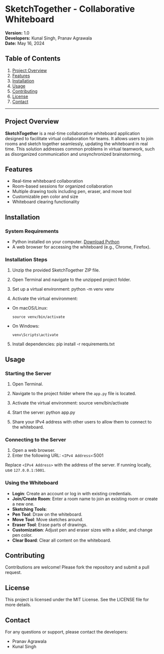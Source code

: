 # SketchTogether - Collaborative Whiteboard

**Version:** 1.0  
**Developers:** Kunal Singh, Pranav Agrawala  
**Date:** May 16, 2024  

## Table of Contents
1. [Project Overview](#project-overview)
2. [Features](#features)
3. [Installation](#installation)
4. [Usage](#usage)
5. [Contributing](#contributing)
6. [License](#license)
7. [Contact](#contact)

---

## Project Overview
**SketchTogether** is a real-time collaborative whiteboard application designed to facilitate virtual collaboration for teams. It allows users to join rooms and sketch together seamlessly, updating the whiteboard in real time. This solution addresses common problems in virtual teamwork, such as disorganized communication and unsynchronized brainstorming.

## Features
- Real-time whiteboard collaboration
- Room-based sessions for organized collaboration
- Multiple drawing tools including pen, eraser, and move tool
- Customizable pen color and size
- Whiteboard clearing functionality

## Installation
### System Requirements
- Python installed on your computer. [Download Python](https://www.python.org/downloads/)
- A web browser for accessing the whiteboard (e.g., Chrome, Firefox).

### Installation Steps
1. Unzip the provided SketchTogether ZIP file.
2. Open Terminal and navigate to the unzipped project folder.
3. Set up a virtual environment:
python -m venv venv

4. Activate the virtual environment:
- On macOS/Linux:
  ```
  source venv/bin/activate
  ```
- On Windows:
  ```
  venv\Scripts\activate
  ```
5. Install dependencies:
pip install -r requirements.txt

## Usage
### Starting the Server
1. Open Terminal.
2. Navigate to the project folder where the `app.py` file is located.
3. Activate the virtual environment:
source venv/bin/activate

4. Start the server:
python app.py


5. Share your IPv4 address with other users to allow them to connect to the whiteboard.

### Connecting to the Server
1. Open a web browser.
2. Enter the following URL: `<IPv4 Address>`:5001

Replace `<IPv4 Address>` with the address of the server. If running locally, use `127.0.0.1:5001`.

### Using the Whiteboard
- **Login**: Create an account or log in with existing credentials.
- **Join/Create Room**: Enter a room name to join an existing room or create a new one.
- **Sketching Tools**:
- **Pen Tool**: Draw on the whiteboard.
- **Move Tool**: Move sketches around.
- **Eraser Tool**: Erase parts of drawings.
- **Customization**: Adjust pen and eraser sizes with a slider, and change pen color.
- **Clear Board**: Clear all content on the whiteboard.

## Contributing
Contributions are welcome! Please fork the repository and submit a pull request.

## License
This project is licensed under the MIT License. See the LICENSE file for more details.

## Contact
For any questions or support, please contact the developers:
- Pranav Agrawala
- Kunal Singh
